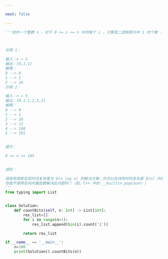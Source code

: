 ```yaml
---

next: false

---
```




<BlogInfo id="1264" title="45.比特位计数" author="白日梦想猿" pv=0 read_times=0 pre_cost_time="0分32秒" category="leetcode" tag_list="['leetcode']" create_time="2022.03.19 20:55:18" update_time="2022.03.19 20:57:55" />

```python
'''给你一个整数 n ，对于 0 <= i <= n 中的每个 i ，计算其二进制表示中 1 的个数 ，返回一个长度为 n + 1 的数组 ans 作为答案。

 

示例 1：

输入：n = 2
输出：[0,1,1]
解释：
0 --> 0
1 --> 1
2 --> 10
示例 2：

输入：n = 5
输出：[0,1,1,2,1,2]
解释：
0 --> 0
1 --> 1
2 --> 10
3 --> 11
4 --> 100
5 --> 101
 

提示：

0 <= n <= 105
 

进阶：

很容易就能实现时间复杂度为 O(n log n) 的解决方案，你可以在线性时间复杂度 O(n) 内用一趟扫描解决此问题吗？
你能不使用任何内置函数解决此问题吗？（如，C++ 中的 __builtin_popcount ）
'''
from typing import List


class Solution:
    def countBits(self, n: int) -> List[int]:
        res_list=[]
        for i in range(n+1):
            res_list.append(bin(i).count('1'))

        return res_list

if __name__ == '__main__':
    n=100
    print(Solution().countBits(n))
```



<ActionBox />
